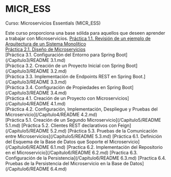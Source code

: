 # MICR_ESS
Curso: Microservicios Essentials (MICR_ESS)

Este curso proporciona una base sólida para aquellos que deseen aprender a trabajar con Microservicios.
[Práctica 1.1. Revisión de un ejemplo de Arquitectura de un Sistema Monolítico](/Capítulo1/README.md)<br>
[Práctica 2.1. Diseño de Microservicios](/Capítulo2/README.md)<br>
[Práctica 3.1. Configuración del Entorno para Spring Boot](/Capítulo3/README 3.1.md)<br>
[Práctica 3.2. Creación de un Proyecto Inicial con Spring Boot](/Capítulo3/README 3.2.md)<br>
[Práctica 3.3. Implementación de Endpoints REST en Spring Boot.](/Capítulo3/README 3.3.md)<br>
[Práctica 3.4. Configuración de Propiedades en Spring Boot](/Capítulo3/README 3.4.md)<br>
[Práctica 4.1. Creación de un Proyecto con Microservicios](/Capítulo4/README 4.1.md)<br>
[Práctica 4.2. Configuración, Implementación, Despliegue y Pruebas del Microservicio](/Capítulo4/README 4.2.md)<br>
[Práctica 5.1. Creación de un Segundo Microservicio](/Capítulo5/README 5.1.md)
[Práctica 5.2. Clientes REST declarativos con Feign](/Capítulo5/README 5.2.md)
[Práctica 5.3. Pruebas de la Comunicación entre Microservicios](/Capítulo5/README 5.3.md)
[Práctica 6.1. Definición del Esquema de la Base de Datos que Soporte el Microservicio](/Capítulo6/README 6.1.md)
[Practica 6.2. Implementación del Repositorio en el Microservicio](/Capítulo6/README 6.2.md)
[Practica 6.3. Configuración de la Persistencia](/Capítulo6/README 6.3.md)
[Practica 6.4. Pruebas de la Persistencia del Microservicio en la Base de Datos](/Capítulo6/README 6.4.md)
